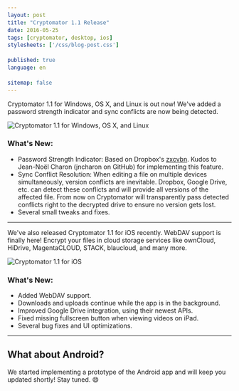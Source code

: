 ```yaml
---
layout: post
title: "Cryptomator 1.1 Release"
date: 2016-05-25
tags: [cryptomator, desktop, ios]
stylesheets: ['/css/blog-post.css']

published: true
language: en

sitemap: false
---
```

Cryptomator 1.1 for Windows, OS X, and Linux is out now! We've added a password strength indicator and sync conflicts are now being detected.

<img class="img-responsive center-block" src="/img/blog/Cryptomator%201-1.png" srcset="/img/blog/Cryptomator%201-1.png 1x, /img/blog/Cryptomator%201-1@2x.png 2x" alt="Cryptomator 1.1 for Windows, OS X, and Linux" />

### What's New:
- Password Strength Indicator: Based on Dropbox's <a href="https://blogs.dropbox.com/tech/2012/04/zxcvbn-realistic-password-strength-estimation/" target="_blank">zxcvbn</a>. Kudos to Jean-Noël Charon (jncharon on GitHub) for implementing this feature.
- Sync Conflict Resolution: When editing a file on multiple devices simultaneously, version conflicts are inevitable. Dropbox, Google Drive, etc. can detect these conflicts and will provide all versions of the affected file. From now on Cryptomator will transparently pass detected conflicts right to the decrypted drive to ensure no version gets lost.
- Several small tweaks and fixes.

<hr/>

We've also released Cryptomator 1.1 for iOS recently. WebDAV support is finally here! Encrypt your files in cloud storage services like ownCloud, HiDrive, MagentaCLOUD, STACK, blaucloud, and many more.

<img class="img-responsive center-block" src="/img/blog/Cryptomator%201-1%20for%20iOS.png" srcset="/img/blog/Cryptomator%201-1%20for%20iOS.png 1x, /img/blog/Cryptomator%201-1%20for%20iOS@2x.png 2x" alt="Cryptomator 1.1 for iOS" />

### What's New:
- Added WebDAV support.
- Downloads and uploads continue while the app is in the background.
- Improved Google Drive integration, using their newest APIs.
- Fixed missing fullscreen button when viewing videos on iPad.
- Several bug fixes and UI optimizations.

<hr/>

## What about Android?
We started implementing a prototype of the Android app and will keep you updated shortly! Stay tuned. :smile:

